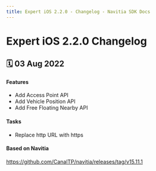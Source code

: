 ```yaml
---
title: Expert iOS 2.2.0 - Changelog - Navitia SDK Docs
---
```


# Expert iOS 2.2.0 Changelog

<h2>🗓 03 Aug 2022</h2>

#### Features
- Add Access Point API
- Add Vehicle Position API
- Add Free Floating Nearby API

#### Tasks 
- Replace http URL with https

#### Based on Navitia
<a target="_blank" href="https://github.com/CanalTP/navitia/releases/tag/v15.11.1">https://github.com/CanalTP/navitia/releases/tag/v15.11.1</a>
